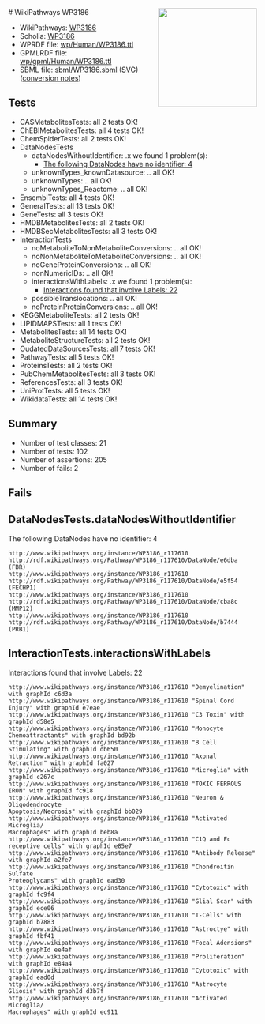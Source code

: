 <img style="float: right; width: 200px" src="../logo.png" />
# WikiPathways WP3186

* WikiPathways: [WP3186](https://identifiers.org/wikipathways:WP3186)
* Scholia: [WP3186](https://scholia.toolforge.org/wikipathways/WP3186)
* WPRDF file: [wp/Human/WP3186.ttl](../wp/Human/WP3186.ttl)
* GPMLRDF file: [wp/gpml/Human/WP3186.ttl](../wp/gpml/Human/WP3186.ttl)
* SBML file: [sbml/WP3186.sbml](../sbml/WP3186.sbml) ([SVG](../sbml/WP3186.svg)) ([conversion notes](../sbml/WP3186.txt))

## Tests
* CASMetabolitesTests: all 2 tests OK!
* ChEBIMetabolitesTests: all 4 tests OK!
* ChemSpiderTests: all 2 tests OK!
* DataNodesTests
    * dataNodesWithoutIdentifier: .x we found 1 problem(s):
        * [The following DataNodes have no identifier: 4](#d2d32fa3)
    * unknownTypes_knownDatasource: .. all OK!
    * unknownTypes: .. all OK!
    * unknownTypes_Reactome: .. all OK!
* EnsemblTests: all 4 tests OK!
* GeneralTests: all 13 tests OK!
* GeneTests: all 3 tests OK!
* HMDBMetabolitesTests: all 2 tests OK!
* HMDBSecMetabolitesTests: all 3 tests OK!
* InteractionTests
    * noMetaboliteToNonMetaboliteConversions: .. all OK!
    * noNonMetaboliteToMetaboliteConversions: .. all OK!
    * noGeneProteinConversions: .. all OK!
    * nonNumericIDs: .. all OK!
    * interactionsWithLabels: .x we found 1 problem(s):
        * [Interactions found that involve Labels: 22](#fe97a8d9)
    * possibleTranslocations: .. all OK!
    * noProteinProteinConversions: .. all OK!
* KEGGMetaboliteTests: all 2 tests OK!
* LIPIDMAPSTests: all 1 tests OK!
* MetabolitesTests: all 14 tests OK!
* MetaboliteStructureTests: all 2 tests OK!
* OudatedDataSourcesTests: all 7 tests OK!
* PathwayTests: all 5 tests OK!
* ProteinsTests: all 2 tests OK!
* PubChemMetabolitesTests: all 3 tests OK!
* ReferencesTests: all 3 tests OK!
* UniProtTests: all 5 tests OK!
* WikidataTests: all 14 tests OK!


## Summary

* Number of test classes: 21
* Number of tests: 102
* Number of assertions: 205
* Number of fails: 2

## Fails

<a name="d2d32fa3" />

## DataNodesTests.dataNodesWithoutIdentifier

The following DataNodes have no identifier: 4
```
http://www.wikipathways.org/instance/WP3186_r117610 http://rdf.wikipathways.org/Pathway/WP3186_r117610/DataNode/e6dba (FBR)
http://www.wikipathways.org/instance/WP3186_r117610 http://rdf.wikipathways.org/Pathway/WP3186_r117610/DataNode/e5f54 (FECHP1)
http://www.wikipathways.org/instance/WP3186_r117610 http://rdf.wikipathways.org/Pathway/WP3186_r117610/DataNode/cba8c (MMP12)
http://www.wikipathways.org/instance/WP3186_r117610 http://rdf.wikipathways.org/Pathway/WP3186_r117610/DataNode/b7444 (PRB1)
```

<a name="fe97a8d9" />

## InteractionTests.interactionsWithLabels

Interactions found that involve Labels: 22
```
http://www.wikipathways.org/instance/WP3186_r117610 "Demyelination" with graphId c6d3a
http://www.wikipathways.org/instance/WP3186_r117610 "Spinal Cord 
Injury" with graphId e7eae
http://www.wikipathways.org/instance/WP3186_r117610 "C3 Toxin" with graphId d58e5
http://www.wikipathways.org/instance/WP3186_r117610 "Monocyte Chemoattractants" with graphId bd92b
http://www.wikipathways.org/instance/WP3186_r117610 "B Cell Stimulating" with graphId db650
http://www.wikipathways.org/instance/WP3186_r117610 "Axonal Retraction" with graphId fa027
http://www.wikipathways.org/instance/WP3186_r117610 "Microglia" with graphId c267c
http://www.wikipathways.org/instance/WP3186_r117610 "TOXIC FERROUS
IRON" with graphId fc918
http://www.wikipathways.org/instance/WP3186_r117610 "Neuron & 
Oligodendrocyte
Apoptosis/Necrosis" with graphId bb029
http://www.wikipathways.org/instance/WP3186_r117610 "Activated Microglia/
Macrophages" with graphId beb8a
http://www.wikipathways.org/instance/WP3186_r117610 "C1Q and Fc receptive cells" with graphId e85e7
http://www.wikipathways.org/instance/WP3186_r117610 "Antibody Release" with graphId a2fe7
http://www.wikipathways.org/instance/WP3186_r117610 "Chondroitin Sulfate 
Proteoglycans" with graphId ead30
http://www.wikipathways.org/instance/WP3186_r117610 "Cytotoxic" with graphId fc9f4
http://www.wikipathways.org/instance/WP3186_r117610 "Glial Scar" with graphId ece06
http://www.wikipathways.org/instance/WP3186_r117610 "T-Cells" with graphId b7883
http://www.wikipathways.org/instance/WP3186_r117610 "Astroctye" with graphId fbf41
http://www.wikipathways.org/instance/WP3186_r117610 "Focal Adensions" with graphId ee4af
http://www.wikipathways.org/instance/WP3186_r117610 "Proliferation" with graphId e84a4
http://www.wikipathways.org/instance/WP3186_r117610 "Cytotoxic" with graphId ead0d
http://www.wikipathways.org/instance/WP3186_r117610 "Astrocyte Gliosis" with graphId d3b7f
http://www.wikipathways.org/instance/WP3186_r117610 "Activated Microglia/
Macrophages" with graphId ec911
```

